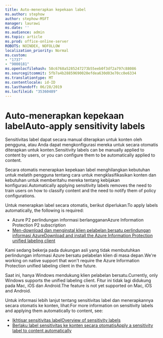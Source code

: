```yaml
---
title: Auto-menerapkan kepekaan label
ms.author: stephow
author: stephow-MSFT
manager: laurawi
ms.date: ''
ms.audience: admin
ms.topic: article
ms.prod: office-online-server
ROBOTS: NOINDEX, NOFOLLOW
localization_priority: Normal
ms.custom:
- "1737"
- "9000181"
ms.openlocfilehash: 58c6768a5285247273b55eeb0f3df2a797c88086
ms.sourcegitcommit: 5fb7a4b28859690020efdea630d03e70cc0e6334
ms.translationtype: MT
ms.contentlocale: id-ID
ms.lasthandoff: 06/28/2019
ms.locfileid: "35360489"
---
```

# <a name="auto-apply-sensitivity-labels"></a><span data-ttu-id="65ada-102">Auto-menerapkan kepekaan label</span><span class="sxs-lookup"><span data-stu-id="65ada-102">Auto-apply sensitivity labels</span></span>

<span data-ttu-id="65ada-103">Sensitivitas label dapat secara manual diterapkan untuk konten oleh pengguna, atau Anda dapat mengkonfigurasi mereka untuk secara otomatis diterapkan untuk konten.</span><span class="sxs-lookup"><span data-stu-id="65ada-103">Sensitivity labels can be manually applied to content by users, or you can configure them to be automatically applied to content.</span></span>

<span data-ttu-id="65ada-104">Secara otomatis menerapkan kepekaan label menghilangkan kebutuhan untuk melatih pengguna tentang cara untuk mengklasifikasikan konten dan kebutuhan untuk memberitahu mereka tentang kebijakan konfigurasi.</span><span class="sxs-lookup"><span data-stu-id="65ada-104">Automatically applying sensitivity labels removes the need to train users on how to classify content and the need to notify them of policy configurations.</span></span>

<span data-ttu-id="65ada-105">Untuk menerapkan label secara otomatis, berikut diperlukan:</span><span class="sxs-lookup"><span data-stu-id="65ada-105">To apply labels automatically, the following is required:</span></span>

- <span data-ttu-id="65ada-106">Azure P2 perlindungan informasi berlangganan</span><span class="sxs-lookup"><span data-stu-id="65ada-106">Azure Information Protection P2 subscription</span></span>
- [<span data-ttu-id="65ada-107">Men-download dan menginstal klien pelabelan bersatu perlindungan informasi Azure</span><span class="sxs-lookup"><span data-stu-id="65ada-107">Download and install the Azure Information Protection unified labeling client</span></span>](https://docs.microsoft.com/azure/information-protection/rms-client/install-unifiedlabelingclient-app)

<span data-ttu-id="65ada-108">Kami sedang bekerja pada dukungan asli yang tidak membutuhkan perlindungan informasi Azure bersatu pelabelan klien di masa depan.</span><span class="sxs-lookup"><span data-stu-id="65ada-108">We're working on native support that won't require the Azure Information Protection unified labeling client in the future.</span></span>

<span data-ttu-id="65ada-109">Saat ini, hanya Windows mendukung klien pelabelan bersatu.</span><span class="sxs-lookup"><span data-stu-id="65ada-109">Currently, only Windows supports the unified labeling client.</span></span>  <span data-ttu-id="65ada-110">Fitur ini tidak lagi didukung pada Mac, iOS dan Android.</span><span class="sxs-lookup"><span data-stu-id="65ada-110">The feature is not yet supported on Mac, iOS and Android.</span></span>

<span data-ttu-id="65ada-111">Untuk informasi lebih lanjut tentang sensitivitas label dan menerapkannya secara otomatis ke konten, lihat:</span><span class="sxs-lookup"><span data-stu-id="65ada-111">For more information on sensitivity labels and applying them automatically to content,  see:</span></span>

- [<span data-ttu-id="65ada-112">Ikhtisar sensitivitas label</span><span class="sxs-lookup"><span data-stu-id="65ada-112">Overview of sensitivity labels</span></span>](https://docs.microsoft.com/office365/securitycompliance/sensitivity-labels)
- [<span data-ttu-id="65ada-113">Berlaku label sensitivitas ke konten secara otomatis</span><span class="sxs-lookup"><span data-stu-id="65ada-113">Apply a sensitivity label to content automatically</span></span>](https://docs.microsoft.com/office365/securitycompliance/apply_sensitivity_label_automatically)